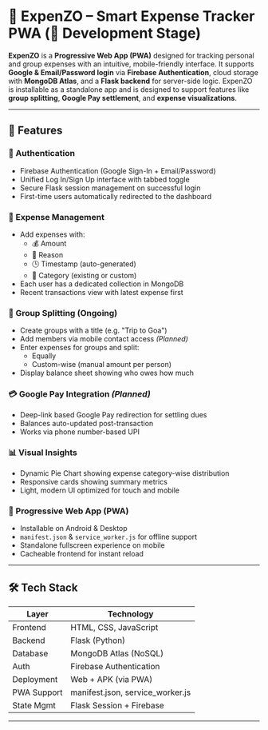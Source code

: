 # 💸 ExpenZO – Smart Expense Tracker PWA (🚧 Development Stage)

**ExpenZO** is a **Progressive Web App (PWA)** designed for tracking personal and group expenses with an intuitive, mobile-friendly interface. It supports **Google & Email/Password login** via **Firebase Authentication**, cloud storage with **MongoDB Atlas**, and a **Flask backend** for server-side logic. ExpenZO is installable as a standalone app and is designed to support features like **group splitting**, **Google Pay settlement**, and **expense visualizations**.

---

## 🚀 Features

### 🔐 Authentication
- Firebase Authentication (Google Sign-In + Email/Password)
- Unified Log In/Sign Up interface with tabbed toggle
- Secure Flask session management on successful login
- First-time users automatically redirected to the dashboard

### 🧾 Expense Management
- Add expenses with:
  - 💰 Amount
  - 📝 Reason
  - 🕒 Timestamp (auto-generated)
  - 📂 Category (existing or custom)
- Each user has a dedicated collection in MongoDB
- Recent transactions view with latest expense first

### 👥 Group Splitting (Ongoing)
- Create groups with a title (e.g. "Trip to Goa")
- Add members via mobile contact access *(Planned)*
- Enter expenses for groups and split:
  - Equally
  - Custom-wise (manual amount per person)
- Display balance sheet showing who owes how much

### 💳 Google Pay Integration *(Planned)*
- Deep-link based Google Pay redirection for settling dues
- Balances auto-updated post-transaction
- Works via phone number-based UPI

### 📊 Visual Insights
- Dynamic Pie Chart showing expense category-wise distribution
- Responsive cards showing summary metrics
- Light, modern UI optimized for touch and mobile

### 📱 Progressive Web App (PWA)
- Installable on Android & Desktop
- `manifest.json` & `service_worker.js` for offline support
- Standalone fullscreen experience on mobile
- Cacheable frontend for instant reload

---

## 🛠️ Tech Stack

| Layer       | Technology              |
|-------------|--------------------------|
| Frontend    | HTML, CSS, JavaScript    |
| Backend     | Flask (Python)           |
| Database    | MongoDB Atlas (NoSQL)    |
| Auth        | Firebase Authentication  |
| Deployment  | Web + APK (via PWA)      |
| PWA Support | manifest.json, service_worker.js |
| State Mgmt  | Flask Session + Firebase |

---

